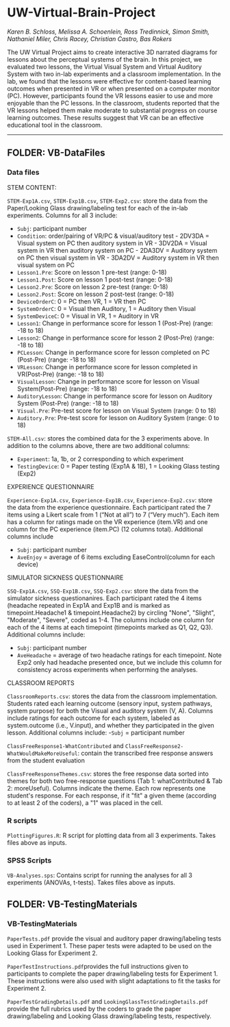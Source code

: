 # UW-Virtual-Brain-Project

_Karen B. Schloss, Melissa A. Schoenlein, Ross Tredinnick, Simon Smith, Nathaniel Miler, Chris Racey, Christian Castro, Bas Rokers_

The UW Virtual Project aims to create interactive 3D narrated diagrams for lessons about the perceptual systems of the brain. In this project, we evaluated two lessons, the Virtual Visual System and Virtual Auditory System with two in-lab experiments and a classroom implementation. In the lab, we found that the lessons were effective for content-based learning outcomes when presented in VR or when presented on a computer monitor (PC). However, participants found the VR lessons easier to use and more enjoyable than the PC lessons. In the classroom, students reported that the VR lessons helped them make moderate to substantial progress on course learning outcomes. These results suggest that VR can be an effective educational tool in the classroom. 

---
## FOLDER: VB-DataFiles
### Data files 

STEM CONTENT: 

`STEM-Exp1A.csv`, `STEM-Exp1B.csv`, `STEM-Exp2.csv`: store the data from the Paper/Looking Glass drawing/labeling test for each of the in-lab experiments. Columns for all 3 include:
- `Subj`: participant number 
- `Condition`: order/pairing of VR/PC & visual/auditory test
      - 2DV3DA = Visual system on PC then auditory system in VR
      - 3DV2DA = Visual system in VR then auditory system on PC 
      - 2DA3DV = Auditory system on PC then visual system in VR
      - 3DA2DV = Auditory system in VR then visual system on PC
- `Lesson1.Pre`: Score on lesson 1 pre-test (range: 0-18)
- `Lesson1.Post`: Score on lesson 1 post-test (range: 0-18)
- `Lesson2.Pre`: Score on lesson 2 pre-test (range: 0-18)
- `Lesson2.Post`: Score on lesson 2 post-test (range: 0-18)
- `DeviceOrderC`:  0 = PC then VR, 1 = VR then PC
- `SystemOrderC`: 0 = Visual then Auditory, 1 = Auditory then Visual
- `SystemDeviceC`: 0 = Visual in VR, 1 = Auditory in VR
- `Lesson1`: Change in performance score for lesson 1 (Post-Pre) (range: -18 to 18)
- `Lesson2`: Change in performance score for lesson 2 (Post-Pre) (range: -18 to 18)
- `PCLesson`: Change in performance score for lesson completed on PC (Post-Pre) (range: -18 to 18)
- `VRLesson`: Change in performance score for lesson completed in VR(Post-Pre) (range: -18 to 18)
- `VisualLesson`: Change in performance score for lesson on Visual System(Post-Pre) (range: -18 to 18)
- `AuditoryLesson`: Change in performance score for lesson on Auditory System (Post-Pre) (range: -18 to 18)
- `Visual.Pre`: Pre-test score for lesson on Visual System (range: 0 to 18)
- `Auditory.Pre`: Pre-test score for lesson on Auditory System (range: 0 to 18)

`STEM-All.csv`: stores the combined data for the 3 experiments above. In addition to the columns above, there are two additional columns: 
- `Experiment`:  1a, 1b, or 2 corresponding to which experiment
- `TestingDevice`: 0 = Paper testing (Exp1A & 1B), 1 = Looking Glass testing (Exp2)



EXPERIENCE QUESTIONNAIRE

`Experience-Exp1A.csv`, `Experience-Exp1B.csv`, `Experience-Exp2.csv`: store the data from the experience questionnaire. Each participant rated the 7 items using a Likert scale from 1 (“Not at all”) to 7 (“Very much”).  Each item has a column for ratings made on the VR experience (item.VR) and one column for the PC experience (item.PC) (12 columns total).  Additional columns include
- `Subj`: participant number
- `AveEnjoy` = average of 6 items excluding EaseControl(column for each device)



SIMULATOR SICKNESS QUESTIONNAIRE

`SSQ-Exp1A.csv`, `SSQ-Exp1B.csv`, `SSQ-Exp2.csv`: store the data from the simulator sickness questionanires. Each participant rated the 4 items (headache repeated in Exp1A and Exp1B and is marked as timepoint.Headache1 & timepoint.Headache2) by circling "None", "Slight", "Moderate", "Severe", coded as 1-4. The columns include one column for each of the 4 items at each timepoint (timepoints marked as Q1, Q2, Q3). Additional columns include:
- `Subj`: participant number
- `AveHeadache` = average of two headache ratings for each timepoint. Note Exp2 only had headache presented once, but we include this column for consistency across experiments when performing the analyses. 



CLASSROOM REPORTS

`ClassroomReports.csv`: stores the data from the classroom implementation. Students rated each learning outcome (sensory input, system pathways, system purpose) for both the Visual and auditory system (V, A). Columns include ratings for each outcome for each system, labeled as system.outcome (i.e., V.input), and whether they participated in the given lesson. Additional columns include: 
-`Subj` = participant number

`ClassFreeResponse1-WhatContributed` and `ClassFreeResponse2-WhatWouldMakeMoreUseful`: contain the transcribed free response answers from the student evaluation 

`ClassFreeResponseThemes.csv`: stores the free response data sorted into themes for both two free-response questions (Tab 1: whatContributed & Tab 2: moreUseful). Columns indicate the theme. Each row represents one student's response. For each response, if it "fit" a given theme (according to at least 2 of the coders), a "1" was placed in the cell. 


### R scripts

`PlottingFigures.R`: R script for plotting data from all 3 experiments. Takes files above as inputs.

### SPSS Scripts

`VB-Analyses.sps`: Contains script for running the analyses for all 3 experiments (ANOVAs, t-tests). Takes files above as inputs. 


## FOLDER: VB-TestingMaterials
### VB-TestingMaterials

`PaperTests.pdf` provide the visual and auditory paper drawing/labeling tests used in Experiment 1. These paper tests were adapted to be used on the Looking Glass for Experiment 2.

`PaperTestInstructions.pdf`provides the full instructions given to participants to complete the paper drawing/labeling tests for Experiment 1. These instructions were also used with slight adaptations to fit the tasks for Experiment 2. 

`PaperTestGradingDetails.pdf` and `LookingGlassTestGradingDetails.pdf` provide the full rubrics used by the coders to grade the paper drawing/labeling and Looking Glass drawing/labeling tests, respectively. 







